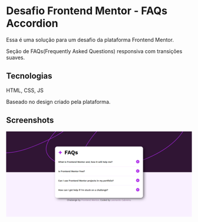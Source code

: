 
# Desafio Frontend Mentor - FAQs Accordion

Essa é uma solução para um desafio da plataforma Frontend Mentor.
 
Seção de FAQs(Frequently Asked Questions) responsiva com transições suaves.

## Tecnologias
HTML, CSS, JS

Baseado no design criado pela plataforma.

## Screenshots

![App Screenshot](/images/faq-screenshot.png)


